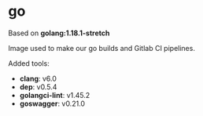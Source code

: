 # go

Based on **golang:1.18.1-stretch**

Image used to make our go builds and Gitlab CI pipelines.

Added tools:

- **clang**: v6.0
- **dep**: v0.5.4
- **golangci-lint**: v1.45.2
- **goswagger**: v0.21.0
